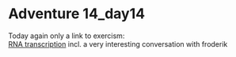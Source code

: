 # Adventure 14_day14

Today again only a link to exercism:  
[RNA transcription](http://exercism.io/submissions/e92a4a8075cb4179a49a0505a581624a) incl. a very interesting conversation with froderik
